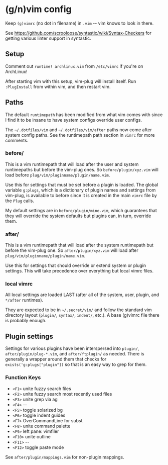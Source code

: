 # (g/n)vim config

Keep `(g)vimrc` (no dot in filename) in `.vim` -- vim knows to look in there.

See https://github.com/scrooloose/syntastic/wiki/Syntax-Checkers for getting
various linter support in syntastic.

## Setup

Comment out `runtime! archlinux.vim` from `/etc/vimrc` if you're on ArchLinux!

After starting vim with this setup, vim-plug will install itself. Run
`:PlugInstall` from within vim, and then restart vim.

## Paths

The default `runtimepath` has been modified from what vim comes with since I
find it to be insane to have system configs override user configs.

The `~/.dotfiles/vim` and `~/.dotfiles/vim/after` paths now come after system
config paths. See the runtimepath path section in `vimrc` for more comments.

### before/

This is a vim runtimepath that will load after the user and system runtimepaths
but before the vim-plug ones. So `before/plugin/xyz.vim` will load before
`plug/vim/pluginname/plugin/name.vim`.

Use this for settings that must be set before a plugin is loaded. The global
variable `g:plugs`, which is a dictionary of plugin names and settings from
vim-plug, is available to before since it is created in the main `vimrc` file by
the `Plug` calls.

My default settings are in `before/plugin/mine.vim`, which guarantees that
they will override the system defaults but plugins can, in turn, override them.

### after/

This is a vim runtimepath that will load after the system runtimepath but
before the vim-plug one. So `after/plugin/xyz.vim` will load after
`plug/vim/pluginname/plugin/name.vim`.

Use this for settings that should override or extend system or plugin settings.
This will take precedence over everything but local vimrc files.

### local vimrc

All local settings are loaded LAST (after all of the system, user, plugin, and
`*/after` runtimes).

They are expected to be in `~/.secret/vim/` and follow the standard vim
directory layout (`plugin/`, `syntax/`, `indent/`, etc.). A base (g)vimrc file
there is probably enough.

## Plugin settings

Settings for various plugins have been interspersed into `plugin/`,
`after/plugin/plug-*.vim`, and `after/ftplugin/` as needed. There is generally
a wrapper around them that checks for `exists('g:plugs["plugin"])` so that is
an easy way to grep for them.

### Function Keys

- `<F1>` unite fuzzy search files
- `<F2>` unite fuzzy search most recently used files
- `<F3>` unite grep via ag
- `<F4>` --
- `<F5>` toggle solarized bg
- `<F6>` toggle indent guides
- `<F7>` OverCommandLine for subst
- `<F8>` unite command palette
- `<F9>` left pane: vimfiler
- `<F10>` unite outline
- `<F11>` --
- `<F12>` toggle paste mode

See `after/plugin/mappings.vim` for non-plugin mappings.


